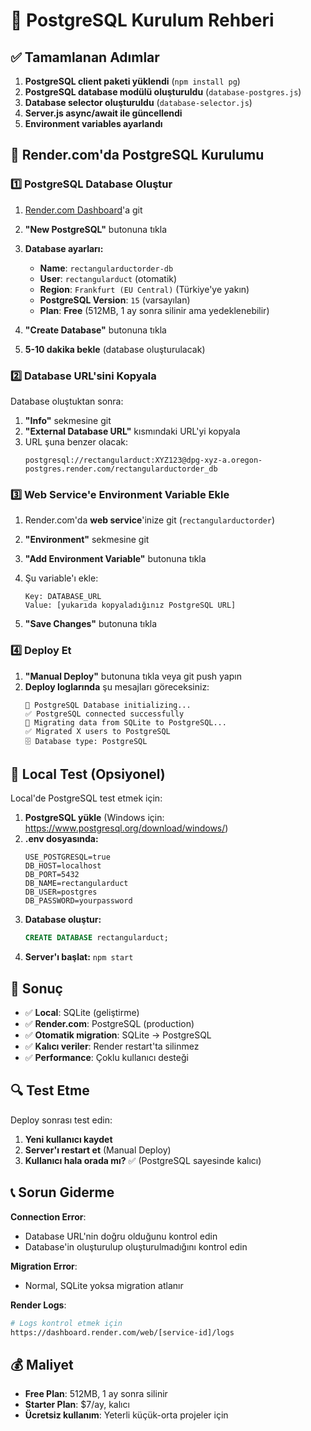 # 🐘 PostgreSQL Kurulum Rehberi

## ✅ Tamamlanan Adımlar

1. **PostgreSQL client paketi yüklendi** (`npm install pg`)
2. **PostgreSQL database modülü oluşturuldu** (`database-postgres.js`)
3. **Database selector oluşturuldu** (`database-selector.js`)
4. **Server.js async/await ile güncellendi**
5. **Environment variables ayarlandı**

## 🚀 Render.com'da PostgreSQL Kurulumu

### 1️⃣ PostgreSQL Database Oluştur

1. [Render.com Dashboard](https://dashboard.render.com)'a git
2. **"New PostgreSQL"** butonuna tıkla
3. **Database ayarları:**
   - **Name**: `rectangularductorder-db`
   - **User**: `rectangularduct` (otomatik)
   - **Region**: `Frankfurt (EU Central)` (Türkiye'ye yakın)
   - **PostgreSQL Version**: `15` (varsayılan)
   - **Plan**: **Free** (512MB, 1 ay sonra silinir ama yedeklenebilir)

4. **"Create Database"** butonuna tıkla
5. **5-10 dakika bekle** (database oluşturulacak)

### 2️⃣ Database URL'sini Kopyala

Database oluştuktan sonra:

1. **"Info"** sekmesine git
2. **"External Database URL"** kısmındaki URL'yi kopyala
3. URL şuna benzer olacak:
   ```
   postgresql://rectangularduct:XYZ123@dpg-xyz-a.oregon-postgres.render.com/rectangularductorder_db
   ```

### 3️⃣ Web Service'e Environment Variable Ekle

1. Render.com'da **web service**'inize git (`rectangularductorder`)
2. **"Environment"** sekmesine git
3. **"Add Environment Variable"** butonuna tıkla
4. Şu variable'ı ekle:
   ```
   Key: DATABASE_URL
   Value: [yukarıda kopyaladığınız PostgreSQL URL]
   ```

5. **"Save Changes"** butonuna tıkla

### 4️⃣ Deploy Et

1. **"Manual Deploy"** butonuna tıkla veya git push yapın
2. **Deploy loglarında** şu mesajları göreceksiniz:
   ```
   🐘 PostgreSQL Database initializing...
   ✅ PostgreSQL connected successfully
   🔄 Migrating data from SQLite to PostgreSQL...
   ✅ Migrated X users to PostgreSQL
   🗄️ Database type: PostgreSQL
   ```

## 🔧 Local Test (Opsiyonel)

Local'de PostgreSQL test etmek için:

1. **PostgreSQL yükle** (Windows için: https://www.postgresql.org/download/windows/)
2. **.env dosyasında:**
   ```env
   USE_POSTGRESQL=true
   DB_HOST=localhost
   DB_PORT=5432
   DB_NAME=rectangularduct
   DB_USER=postgres
   DB_PASSWORD=yourpassword
   ```
3. **Database oluştur:**
   ```sql
   CREATE DATABASE rectangularduct;
   ```
4. **Server'ı başlat:** `npm start`

## 🎯 Sonuç

- ✅ **Local**: SQLite (geliştirme)
- ✅ **Render.com**: PostgreSQL (production)
- ✅ **Otomatik migration**: SQLite → PostgreSQL
- ✅ **Kalıcı veriler**: Render restart'ta silinmez
- ✅ **Performance**: Çoklu kullanıcı desteği

## 🔍 Test Etme

Deploy sonrası test edin:

1. **Yeni kullanıcı kaydet**
2. **Server'ı restart et** (Manual Deploy)
3. **Kullanıcı hala orada mı?** ✅ (PostgreSQL sayesinde kalıcı)

## 📞 Sorun Giderme

**Connection Error**: 
- Database URL'nin doğru olduğunu kontrol edin
- Database'in oluşturulup oluşturulmadığını kontrol edin

**Migration Error**:
- Normal, SQLite yoksa migration atlanır

**Render Logs**:
```bash
# Logs kontrol etmek için
https://dashboard.render.com/web/[service-id]/logs
```

## 💰 Maliyet

- **Free Plan**: 512MB, 1 ay sonra silinir
- **Starter Plan**: $7/ay, kalıcı
- **Ücretsiz kullanım**: Yeterli küçük-orta projeler için